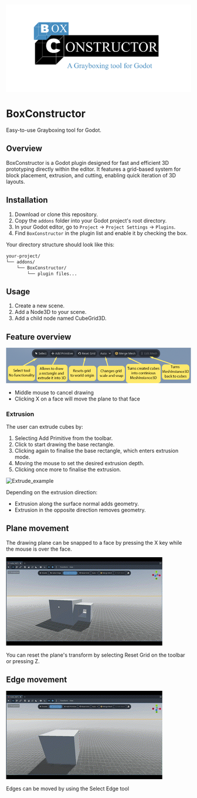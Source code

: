 ![Banner](.github/images/boxconstructorbanner.png)

# BoxConstructor
 Easy-to-use Grayboxing tool for Godot.

## Overview
BoxConstructor is a Godot plugin designed for fast and efficient 3D prototyping directly within the editor. It features a grid-based system for block placement, extrusion, and cutting, enabling quick iteration of 3D layouts.

## Installation
1. Download or clone this repository.
2. Copy the `addons` folder into your Godot project's root directory.
3. In your Godot editor, go to `Project` → `Project Settings` → `Plugins`.
4. Find `BoxConstructor` in the plugin list and enable it by checking the box.

Your directory structure should look like this:
```
your-project/
└── addons/
    └── BoxConstructor/
        └── plugin files...
```

## Usage
1. Create a new scene.
2. Add a Node3D to your scene.
3. Add a child node named CubeGrid3D.

## Feature overview
![Toolbar](.github/images/toolbar_guide.png)
- Middle mouse to cancel drawing
- Clicking X on a face will move the plane to that face
### Extrusion
The user can extrude cubes by:
1. Selecting Add Primitive from the toolbar.
2. Click to start drawing the base rectangle.
3. Clicking again to finalise the base rectangle, which enters extrusion mode.
4. Moving the mouse to set the desired extrusion depth.
5. Clicking once more to finalise the extrusion.

![Extrude_example](.github/images/extrude_cut.gif)

Depending on the extrusion direction:
- Extrusion along the surface normal adds geometry.
- Extrusion in the opposite direction removes geometry.

## Plane movement
The drawing plane can be snapped to a face by pressing the X key while the mouse is over the face.

![Plane_movement](.github/images/plane_movement.gif)

You can reset the plane's transform by selecting Reset Grid on the toolbar or pressing Z.

## Edge movement
![Edge_movement](.github/images/edge_movement.gif)

Edges can be moved by using the Select Edge tool


